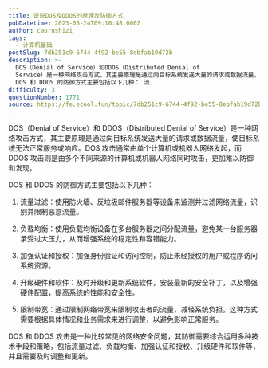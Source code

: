 ```yaml
---
title: 说说DOS及DDOS的原理及防御方式
pubDatetime: 2023-05-24T09:10:48.000Z
author: caorushizi
tags:
  - 计算机基础
postSlug: 7db251c9-6744-4f92-be55-8ebfab19d72b
description: >-
  DOS（Denial of Service）和DDOS（Distributed Denial of
  Service）是一种网络攻击方式，其主要原理是通过向目标系统发送大量的请求或数据流量，使目标系统无法正常服务或响应。DOS攻击通常由单个计算机或机器人网络发起，而DDOS攻击则是由多个不同来源的计算机或机器人网络同时攻击，更加难以防御和发现。
  DOS 和 DDOS 的防御方式主要包括以下几种： 流
difficulty: 3
questionNumber: 1771
source: https://fe.ecool.fun/topic/7db251c9-6744-4f92-be55-8ebfab19d72b
---
```


DOS（Denial of Service）和 DDOS（Distributed Denial of Service）是一种网络攻击方式，其主要原理是通过向目标系统发送大量的请求或数据流量，使目标系统无法正常服务或响应。DOS 攻击通常由单个计算机或机器人网络发起，而 DDOS 攻击则是由多个不同来源的计算机或机器人网络同时攻击，更加难以防御和发现。

DOS 和 DDOS 的防御方式主要包括以下几种：

1. 流量过滤：使用防火墙、反垃圾邮件服务器等设备来监测并过滤网络流量，识别并限制恶意流量。

2. 负载均衡：使用负载均衡设备在多台服务器之间分配流量，避免某一台服务器承受过大压力，从而增强系统的稳定性和容错能力。

3. 加强认证和授权：加强身份验证和访问控制，防止未经授权的用户或程序访问系统资源。

4. 升级硬件和软件：及时升级和更新系统软件，安装最新的安全补丁，以及增强硬件配置，提高系统的性能和安全性。

5. 限制带宽：通过限制网络带宽来限制攻击者的流量，减轻系统负担。这种方式需要根据具体情况和业务需求来进行调整，以避免影响正常服务。

DOS 和 DDOS 攻击是一种比较常见的网络安全问题，其防御需要综合运用多种技术手段和策略，包括流量过滤、负载均衡、加强认证和授权、升级硬件和软件等，并且需要及时调整和更新。
